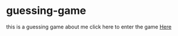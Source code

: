# guessing-game
this is a guessing game about me 
click here to enter the game [Here](https://tamaraalbilleh.github.io/guessing-game/about-me)
